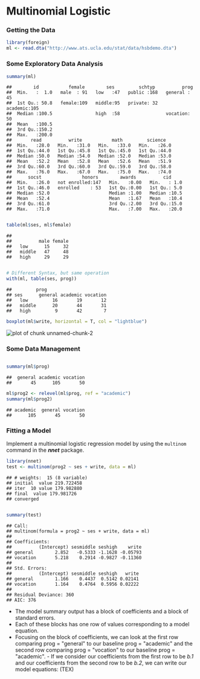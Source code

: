 Multinomial Logistic
========================================================

### Getting the Data

```r
library(foreign)
ml <- read.dta("http://www.ats.ucla.edu/stat/data/hsbdemo.dta")
```

###  Some Exploratory Data Analysis

```r
summary(ml)
```

```
##        id           female        ses         schtyp          prog    
##  Min.   :  1.0   male  : 91   low   :47   public :168   general : 45  
##  1st Qu.: 50.8   female:109   middle:95   private: 32   academic:105  
##  Median :100.5                high  :58                 vocation: 50  
##  Mean   :100.5                                                        
##  3rd Qu.:150.2                                                        
##  Max.   :200.0                                                        
##       read          write           math         science    
##  Min.   :28.0   Min.   :31.0   Min.   :33.0   Min.   :26.0  
##  1st Qu.:44.0   1st Qu.:45.8   1st Qu.:45.0   1st Qu.:44.0  
##  Median :50.0   Median :54.0   Median :52.0   Median :53.0  
##  Mean   :52.2   Mean   :52.8   Mean   :52.6   Mean   :51.9  
##  3rd Qu.:60.0   3rd Qu.:60.0   3rd Qu.:59.0   3rd Qu.:58.0  
##  Max.   :76.0   Max.   :67.0   Max.   :75.0   Max.   :74.0  
##      socst               honors        awards          cid      
##  Min.   :26.0   not enrolled:147   Min.   :0.00   Min.   : 1.0  
##  1st Qu.:46.0   enrolled    : 53   1st Qu.:0.00   1st Qu.: 5.0  
##  Median :52.0                      Median :1.00   Median :10.5  
##  Mean   :52.4                      Mean   :1.67   Mean   :10.4  
##  3rd Qu.:61.0                      3rd Qu.:2.00   3rd Qu.:15.0  
##  Max.   :71.0                      Max.   :7.00   Max.   :20.0
```

```r

table(ml$ses, ml$female)
```

```
##         
##          male female
##   low      15     32
##   middle   47     48
##   high     29     29
```

```r

# Different Syntax, but same operation
with(ml, table(ses, prog))
```

```
##         prog
## ses      general academic vocation
##   low         16       19       12
##   middle      20       44       31
##   high         9       42        7
```

```r
boxplot(ml$write, horizontal = T, col = "lightblue")
```

![plot of chunk unnamed-chunk-2](figure/unnamed-chunk-2.png) 

###  Some Data Management

```r

summary(ml$prog)
```

```
##  general academic vocation 
##       45      105       50
```

```r
ml$prog2 <- relevel(ml$prog, ref = "academic")
summary(ml$prog2)
```

```
## academic  general vocation 
##      105       45       50
```

### Fitting a Model
Implement a multinomial logistic regression model by using the `multinom` command in the ***nnet*** package.

```r
library(nnet)
test <- multinom(prog2 ~ ses + write, data = ml)
```

```
## # weights:  15 (8 variable)
## initial  value 219.722458 
## iter  10 value 179.982880
## final  value 179.981726 
## converged
```

```r

summary(test)
```

```
## Call:
## multinom(formula = prog2 ~ ses + write, data = ml)
## 
## Coefficients:
##          (Intercept) sesmiddle seshigh    write
## general        2.852   -0.5333 -1.1628 -0.05793
## vocation       5.218    0.2914 -0.9827 -0.11360
## 
## Std. Errors:
##          (Intercept) sesmiddle seshigh   write
## general        1.166    0.4437  0.5142 0.02141
## vocation       1.164    0.4764  0.5956 0.02222
## 
## Residual Deviance: 360 
## AIC: 376
```

- The model summary output has a block of coefficients and a block of standard errors. 
- Each of these blocks has one row of values corresponding to a model equation. 
- Focusing on the block of coefficients, we can look at the first row comparing prog = "general" to our baseline prog = "academic" and the second row comparing prog = "vocation" to our baseline prog = "academic". - If we consider our coefficients from the first row to be *b.1* and our coefficients from the second row to be *b.2*, we can write our model equations: (TEX)
